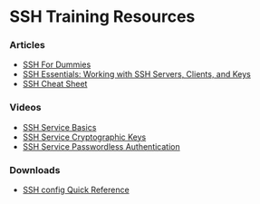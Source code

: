 # SSH Training Resources

### Articles
- <a href="https://schh.medium.com/ssh-for-dummies-ea168e6ff547" target="_blank">SSH For Dummies</a>
- <a href="https://www.digitalocean.com/community/tutorials/ssh-essentials-working-with-ssh-servers-clients-and-keys" target="_blank">SSH Essentials: Working with SSH Servers, Clients, and Keys</a>
- <a href="https://quickref.me/ssh.html" target="_blank">SSH Cheat Sheet</a>

### Videos
- <a href="https://www.youtube.com/watch?v=krqJhN4Ld6s" target="_blank">SSH Service Basics</a>
- <a href="https://www.youtube.com/watch?v=GivTVjSUjRM" target="_blank">SSH Service Cryptographic Keys</a>
- <a href="https://www.youtube.com/watch?v=MBmWgXb73gE" target="_blank">SSH Service Passwordless Authentication</a>

### Downloads
- <a href="./downloads/lecture5-OpenSSH_quickref.pdf" download>SSH config Quick Reference</a>
